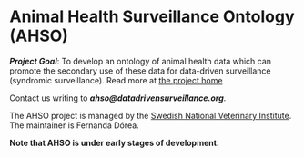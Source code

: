 # Animal Health Surveillance Ontology (AHSO)

**_Project Goal_**: To develop an ontology of animal health data which can promote the secondary use of these data for data-driven surveillance (syndromic surveillance). Read more at [the project home](http://datadrivensurveillance.org/ahso)

Contact us writing to **_ahso@datadrivensurveillance.org_**. 

The AHSO project is managed by the [Swedish National Veterinary Institute](http://www.sva.se). The maintainer is Fernanda Dórea.

**Note that AHSO is under early stages of development.**


